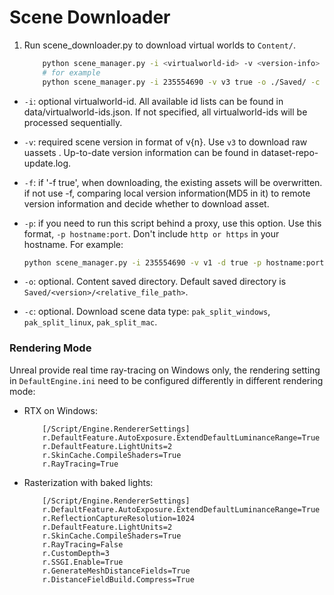 # Scene Downloader
1. Run scene_downloader.py to download virtual worlds to `Content/`.

   ```bash
       python scene_manager.py -i <virtualworld-id> -v <version-info> -p <proxy_host:proxy_port> -o <ouputDir>
       # for example
       python scene_manager.py -i 235554690 -v v3 true -o ./Saved/ -c pak_split_linux
   ```

* `-i`: optional virtualworld-id. All available id lists can be found in data/virtualworld-ids.json. If not specified,
  all virtualworld-ids will be processed sequentially.

* `-v`: required scene version in format of v{n}. Use `v3` to download raw uassets . Up-to-date version information can be found in dataset-repo-update.log.

* `-f`: if '-f true', when downloading, the existing assets will be overwritten. if not use -f, comparing local version
  information(MD5 in it) to remote version information and decide whether to download asset.

* `-p`: if you need to run this script behind a proxy, use this option. Use this format, `-p hostname:port`. Don't
  include `http or https` in your hostname. For example:
  ```bash
  python scene_manager.py -i 235554690 -v v1 -d true -p hostname:port
  ```
* `-o`: optional. Content saved directory. Default saved directory is `Saved/<version>/<relative_file_path>`.
* `-c`: optional. Download scene data type: `pak_split_windows`, `pak_split_linux`, `pak_split_mac`.

### Rendering Mode

Unreal provide real time ray-tracing on Windows only, the rendering setting in `DefaultEngine.ini` need to be configured
differently in different rendering mode:

* RTX on Windows:
  ```
      [/Script/Engine.RendererSettings]
      r.DefaultFeature.AutoExposure.ExtendDefaultLuminanceRange=True
      r.DefaultFeature.LightUnits=2
      r.SkinCache.CompileShaders=True
      r.RayTracing=True
  ```
* Rasterization with baked lights:
  ```
      [/Script/Engine.RendererSettings]
      r.DefaultFeature.AutoExposure.ExtendDefaultLuminanceRange=True
      r.ReflectionCaptureResolution=1024
      r.DefaultFeature.LightUnits=2
      r.SkinCache.CompileShaders=True
      r.RayTracing=False
      r.CustomDepth=3
      r.SSGI.Enable=True
      r.GenerateMeshDistanceFields=True
      r.DistanceFieldBuild.Compress=True
  ```
